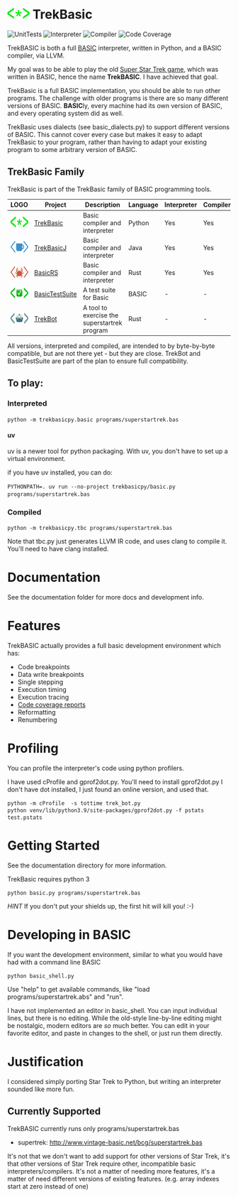 

# <img src="images/TrekBasicLogo.png" alt="Logo" width="50" height="25"> TrekBasic

![UnitTests](https://github.com/cocode/TrekBASIC/actions/workflows/unit_tests.yml/badge.svg)
![Interpreter](https://github.com/cocode/TrekBASIC/actions/workflows/interpreter-tests.yml/badge.svg)
![Compiler](https://github.com/cocode/TrekBASIC/actions/workflows/compiler_tests.yml/badge.svg)
![Code Coverage](https://img.shields.io/badge/dynamic/xml?logo=github&color=green&label=Coverage&query=%2F%2F*%5B%40class%3D%27pc_cov%27%5D%2Ftext%28%29&url=https%3A%2F%2Fcocode.github.io%2FTrekBASIC%2Findex.html)

TrekBASIC is both a full [BASIC](https://en.wikipedia.org/wiki/BASIC) interpreter, written in Python, and a BASIC compiler, via LLVM.

My goal was to be able to play the old [Super Star Trek game](https://en.wikipedia.org/wiki/Star_Trek_(1971_video_game)),
which was written in BASIC, hence the name **TrekBASIC**. I have achieved that goal. 

TrekBasic is a full BASIC implementation, you should be able to run other programs. 
The challenge with older programs is there are so many different versions of BASIC. **BASIC**ly, every machine had its own version of BASIC,
and every operating system did as well. 

TrekBasic uses dialects (see basic_dialects.py) to support different versions of BASIC. This cannot cover every case but makes it easy to adapt TrekBasic to your program, 
rather than having to adapt your existing program to some arbitrary version of BASIC.

## TrekBasic Family
TrekBasic is part of the TrekBasic family of BASIC programming tools.

| LOGO                                                                                                                                           | Project                                                    | Description | Language | Interpreter | Compiler |
|------------------------------------------------------------------------------------------------------------------------------------------------|------------------------------------------------------------|-------------|----------|-------------|----------|
| <img src="https://raw.githubusercontent.com/cocode/TrekBASIC/refs/heads/master/images/TrekBasicLogo.png" alt="Logo" width="50" height="25">    | [TrekBasic](https://github.com/cocode/TrekBASIC)           |Basic compiler and interpreter| Python | Yes | Yes      |
| <img src="https://raw.githubusercontent.com/cocode/TrekBasicJ/main/images/logo7.png" alt="Logo" width="50" height="25">                        | [TrekBasicJ](https://github.com/cocode/TrekBasicJ)         |Basic compiler and interpreter|Java|Yes| Yes      |
| <img src="https://raw.githubusercontent.com/cocode/BasicRS/master/images/logo2.png" alt="Logo" width="50" height="25">                         | [BasicRS](https://github.com/cocode/BasicRS)               |Basic compiler and interpreter|Rust|Yes| Yes      |
| <img src="https://raw.githubusercontent.com/cocode/BasicTestSuite/main/images/BasicTestSuiteLogo3.png" alt="Logo" width="50" height="25"> | [BasicTestSuite](https://github.com/cocode/BasicTestSuite) |A test suite for Basic|BASIC|-| -        |
| <img src="https://raw.githubusercontent.com/cocode/TrekBot/master/images/LogoTrans.png" alt="Logo" width="50" height="25">                     | [TrekBot](https://github.com/cocode/TrekBot)               |A tool to exercise the superstartrek program|Rust|-| -        |

All versions, interpreted and compiled, are intended to by byte-by-byte compatible, but are not
there yet - but they are close. TrekBot and BasicTestSuite are part of the
plan to ensure full compatibility.

## To play:

### Interpreted

```python -m trekbasicpy.basic programs/superstartrek.bas```



#### uv
uv is a newer tool for python packaging. With uv, you don't have to set up a virtual environment.

if you have uv installed, you can do:

```PYTHONPATH=. uv run --no-project trekbasicpy/basic.py programs/superstartrek.bas```



### Compiled 

```python -m trekbasicpy.tbc programs/superstartrek.bas```

Note that tbc.py just generates LLVM IR code, and uses clang to compile it. You'll need to have clang installed.

# Documentation
See the documentation folder for more docs and development info.

# Features

TrekBASIC actually provides a full basic development environment which has:
* Code breakpoints 
* Data write breakpoints 
* Single stepping
* Execution timing 
* Execution tracing
* [Code coverage reports](images/coverage.png)
* Reformatting
* Renumbering

# Profiling
You can profile the interpreter's code using python profilers. 

I have used cProfile and gprof2dot.py. You'll need to install gprof2dot.py 
I don't have dot installed, I just found an online version, and used that. 

    python -m cProfile  -s tottime trek_bot.py 
    python venv/lib/python3.9/site-packages/gprof2dot.py -f pstats test.pstats

# Getting Started
See the documentation directory for more information.

TrekBasic requires python 3

    python basic.py programs/superstartrek.bas

*HINT* If you don't put your shields up, the first hit will kill you! :-)

# Developing in BASIC

If you want the development environment, similar to what you would have had with a command line BASIC

    python basic_shell.py

Use "help" to get available commands, like "load programs/superstartrek.abs" and "run". 

I have not implemented an editor in basic_shell. You can input individual lines, but there is no editing.
While the old-style line-by-line editing might be nostalgic, modern editors are *so* much better. 
You can edit in your favorite editor, and paste in changes to the shell, or just run them directly.

# Justification

I considered simply porting Star Trek to Python, but 
writing an interpreter sounded like more fun.

## Currently Supported

TrekBASIC currently runs only programs/superstartrek.bas

* supertrek: http://www.vintage-basic.net/bcg/superstartrek.bas

It's not that we don't want to add support for other versions of Star Trek, it's that other versions of Star Trek
require other, incompatible basic interpreters/compilers. It's not a matter of needing more features, it's a matter
of need different versions of existing features. (e.g. array indexes start at zero instead of one)
